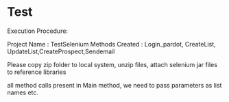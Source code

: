 # Test

Execution Procedure:

Project Name : TestSelenium
Methods Created : Login_pardot, CreateList, UpdateList,CreateProspect,Sendemail

Please copy zip folder to local system, unzip files, attach selenium jar files to reference libraries

all method calls present in Main method, we need to pass parameters as list names etc.

